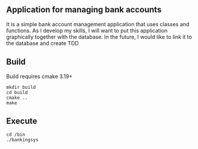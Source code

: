 ## Application for managing bank accounts
It is a simple bank account management application that uses classes and functions.
As I develop my skills, I will want to put this application graphically together with the database. 
In the future, I would like to link it to the database and create TDD

## Build
Build requires cmake 3.19+
```
mkdir build
cd build
cmake ..
make
```

## Execute
```
cd /bin
./bankingsys
```
